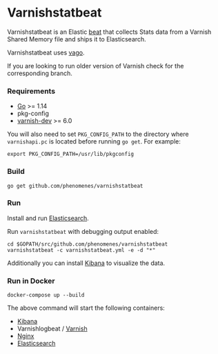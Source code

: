 # Varnishstatbeat

Varnishstatbeat is an Elastic [beat](https://www.elastic.co/products/beats)
that collects Stats data from a Varnish Shared Memory file and ships
it to Elasticsearch.

Varnishstatbeat uses [vago](https://github.com/phenomenes/vago).

If you are looking to run older version of Varnish check for the corresponding
branch.

### Requirements

* [Go](https://golang.org/dl/) >= 1.14
* pkg-config
* [varnish-dev](http://www.varnish-cache.org/releases/) >= 6.0

You will also need to set `PKG_CONFIG_PATH` to the directory where
`varnishapi.pc` is located before running `go get`. For example:

```
export PKG_CONFIG_PATH=/usr/lib/pkgconfig
```

### Build

```
go get github.com/phenomenes/varnishstatbeat
```

### Run

Install and run [Elasticsearch](https://github.com/elastic/elasticsearch).

Run `varnishstatbeat` with debugging output enabled:

```
cd $GOPATH/src/github.com/phenomenes/varnishstatbeat
varnishstatbeat -c varnishstatbeat.yml -e -d "*"
```

Additionally you can install [Kibana](https://github.com/elastic/kibana) to
visualize the data.

### Run in Docker

```
docker-compose up --build
```

The above command will start the following containers:

- [Kibana](http://127.0.0.1:5601/status#?_g=())
- Varnishlogbeat / [Varnish](http://127.0.0.1:8080/status)
- [Nginx](http://127.0.0.1/)
- [Elasticsearch](http://127.0.0.1:9200/)
